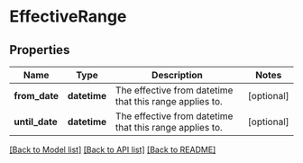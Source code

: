 # EffectiveRange


## Properties
Name | Type | Description | Notes
------------ | ------------- | ------------- | -------------
**from_date** | **datetime** | The effective from datetime that this range applies to. | [optional] 
**until_date** | **datetime** | The effective from datetime that this range applies to. | [optional] 

[[Back to Model list]](../README.md#documentation-for-models) [[Back to API list]](../README.md#documentation-for-api-endpoints) [[Back to README]](../README.md)


